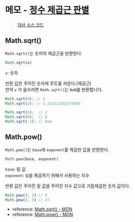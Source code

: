 # 메모 - [정수 제곱근 판별](https://school.programmers.co.kr/learn/courses/30/lessons/12934)

> [대상 소스 코드](./solution.Math.js)

## Math.sqrt()

`Math.sqrt()`는 숫자의 제곱근을 반환한다.

```javascript
Math.sqrt(x)
```

`x`: 숫자

반환 값은 주어진 숫자에 루트를 씌운다.(제곱근)  
만약 `x` 가 음수라면 `Math.sqrt()`는 `NaN`를 반환합니다.

```javascript
Math.sqrt(9); // 3
Math.sqrt(2); // 1.414213562373095

Math.sqrt(1);  // 1
Math.sqrt(0);  // 0
Math.sqrt(-1); // NaN
```

## Math.pow()

`Math.pow()`는 `base`에 `exponent`를 제곱한 값을 반환한다.

```javascript
Math.pow(base, exponent)
```

`base`: 밑 값  
`exponent`: `밑`을 제곱하기 위해서 사용하는 지수

반환 값은 주어진 밑 값을 주어진 지수 값으로 거듭제곱한 숫자 값이다.

```javascript
Math.pow(3, 2) // 9
Math.pow(3, 3) // 27
```

- reference: [Math.sqrt() - MDN](https://developer.mozilla.org/ko/docs/Web/JavaScript/Reference/Global_Objects/Math/sqrt)
- reference: [Math.pow() - MDN](https://developer.mozilla.org/ko/docs/Web/JavaScript/Reference/Global_Objects/Math/pow)
